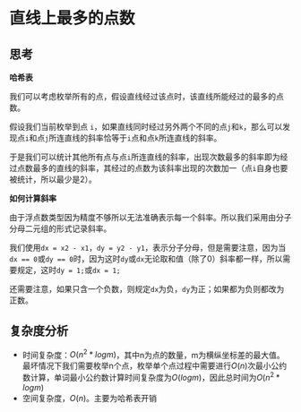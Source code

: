 # 直线上最多的点数



## 思考



**哈希表**

我们可以考虑枚举所有的点，假设直线经过该点时，该直线所能经过的最多的点数。

假设我们当前枚举到点 `i`，如果直线同时经过另外两个不同的点`j`和`k`，那么可以发现点`i`和点`j`所连直线的斜率恰等于`i`点和点`k`所连直线的斜率。

于是我们可以统计其他所有点与点`i`所连直线的斜率，出现次数最多的斜率即为经过点数最多的直线的斜率，其经过的点数为该斜率出现的次数加一（点`i`自身也要被统计，所以最少是2）。



**如何计算斜率**

由于浮点数类型因为精度不够所以无法准确表示每一个斜率。所以我们采用由分子分母二元组的形式记录斜率。

我们使用`dx = x2 - x1`，`dy = y2 - y1`，表示分子分母，但是需要注意，因为当`dx == 0`或`dy == 0`时，因为这时`dy`或`dx`无论取和值（除了0）斜率都一样，所以需要规定，这时`dy = 1;`或`dx = 1;`

还需要注意，如果只含一个负数，则规定`dx`为负，`dy`为正；如果都为负则都改为正数。



## 复杂度分析

- 时间复杂度：$O(n^2 * logm)$，其中n为点的数量，m为横纵坐标差的最大值。最坏情况下我们需要枚举n个点，枚举单个点过程中需要进行$O(n)$次最小公约数计算，单词最小公约数计算时间复杂度为$O(logm)$，因此总时间为$O(n^2 * logm)$
- 空间复杂度，$O(n)$。主要为哈希表开销



